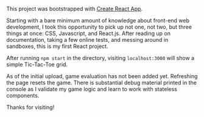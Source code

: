 This project was bootstrapped with [Create React App](https://github.com/facebook/create-react-app).

Starting with a bare minimum amount of knowledge about front-end web development, I took this opportunity to pick up not one, not two, but three things at once: CSS, Javascript, and React.js. After reading up on documentation, taking a few online tests, and messing around in sandboxes, this is my first React project. 

After running <code>npm start</code> in the directory, visiting <code>localhost:3000</code> will show a simple Tic-Tac-Toe grid. 

As of the initial upload, game evaluation has not been added yet. Refreshing the page resets the game. There is substantial debug material printed in the console as I validate my game logic and learn to work with stateless components.

Thanks for visiting!